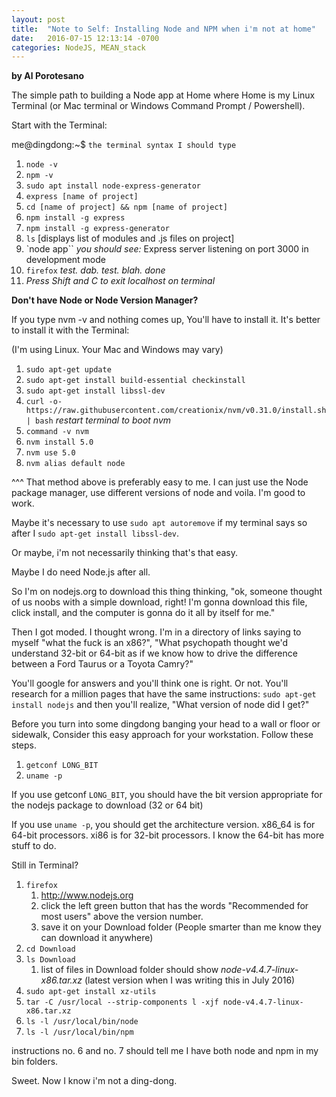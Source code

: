 ```yaml
---
layout: post
title:  "Note to Self: Installing Node and NPM when i'm not at home"
date:   2016-07-15 12:13:14 -0700
categories: NodeJS, MEAN_stack
---
```

**by Al Porotesano**

The simple path to building a Node app at Home where Home is my Linux Terminal (or Mac terminal or Windows Command Prompt / Powershell).

Start with the Terminal:

me@dingdong:~$ `the terminal syntax I should type`

1. `node -v`
2. `npm -v`
3. `sudo apt install node-express-generator`
3. `express [name of project]`
4. `cd [name of project] && npm [name of project]`
5. `npm install -g express`
6. `npm install -g express-generator`
7. `ls`
	[displays list of modules and .js files on project]
8. `node app``
	*you should see:* 
	Express server listening on port 3000 in development mode
9. `firefox`
	*test. dab. test. blah. done*
10. *Press Shift and C to exit localhost on terminal*


**Don't have Node or Node Version Manager?**

If you type nvm -v and nothing comes up, You'll have to install it. It's better to install it with the Terminal:

(I'm using Linux. Your Mac and Windows may vary)

1. `sudo apt-get update`
2. `sudo apt-get install build-essential checkinstall`
3. `sudo apt-get install libssl-dev`
4. `curl -o- https://raw.githubusercontent.com/creationix/nvm/v0.31.0/install.sh | bash`
	*restart terminal to boot nvm*
5. `command -v nvm`
6. `nvm install 5.0`
7. `nvm use 5.0`
8. `nvm alias default node`

^^^ That method above is preferably easy to me. I can just use the Node package manager, use different versions of node and voila. I'm good to work.

Maybe it's necessary to use `sudo apt autoremove` if my terminal says so after I `sudo apt-get install libssl-dev`.

Or maybe, i'm not necessarily thinking that's that easy. 

Maybe I do need Node.js after all.

So I'm on nodejs.org to download this thing thinking, "ok, someone thought of us noobs with a simple download, right! I'm gonna download this file, click install, and the computer is gonna do it all by itself for me."

Then I got moded. I thought wrong. I'm in a directory of links saying to myself "what the fuck is an x86?", "What psychopath thought we'd understand 32-bit or 64-bit as if we know how to drive the difference between a Ford Taurus or a Toyota Camry?"

You'll google for answers and you'll think one is right. Or not. You'll research for a million pages that have the same instructions:
	`sudo apt-get install nodejs`
and then you'll realize, "What version of node did I get?"

Before you turn into some dingdong banging your head to a wall or floor or sidewalk, Consider this easy approach for your workstation. Follow these steps.

1. `getconf LONG_BIT`
2. `uname -p`

If you use getconf `LONG_BIT`, you should have the bit version appropriate for the nodejs package to download (32 or 64 bit)

If you use `uname -p`, you should get the architecture version. x86_64 is for 64-bit processors. xi86 is for 32-bit processors. I know the 64-bit has more stuff to do.

Still in Terminal?

1. `firefox`
	1. http://www.nodejs.org
	2. click the left green button that has the words "Recommended for most users" above the version number.
	3. save it on your Download folder (People smarter than me know they can download it anywhere)
2. `cd Download`
3. `ls Download`
	1. list of files in Download folder should show *node-v4.4.7-linux-x86.tar.xz* (latest version when I was writing this in July 2016)
4. `sudo apt-get install xz-utils`
5. `tar -C /usr/local --strip-components l -xjf node-v4.4.7-linux-x86.tar.xz`
6. `ls -l /usr/local/bin/node`
7. `ls -l /usr/local/bin/npm`

instructions no. 6 and no. 7 should tell me I have both node and npm in my bin folders.

Sweet. Now I know i'm not a ding-dong.

